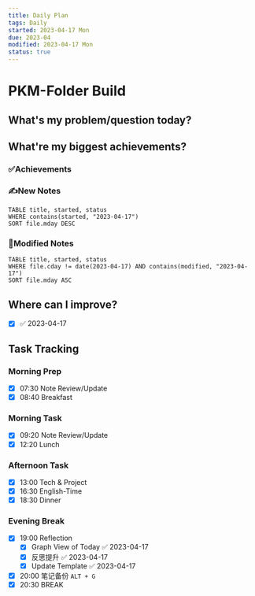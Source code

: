 ```yaml
---
title: Daily Plan
tags: Daily
started: 2023-04-17 Mon
due: 2023-04
modified: 2023-04-17 Mon
status: true
---
```

# PKM-Folder Build
## What's my problem/question today?


## What're my biggest achievements?
### ✅Achievements

### ✍️New Notes

```dataview
TABLE title, started, status
WHERE contains(started, "2023-04-17")
SORT file.mday DESC
```

### 📝Modified Notes

```dataview
TABLE title, started, status
WHERE file.cday != date(2023-04-17) AND contains(modified, "2023-04-17")
SORT file.mday ASC
```

## Where can I improve?
- [x]  ✅ 2023-04-17
## Task Tracking
### Morning Prep
- [x] 07:30 Note Review/Update
- [x] 08:40 Breakfast
### Morning Task
- [x] 09:20 Note Review/Update
- [x] 12:20 Lunch
### Afternoon Task
- [x] 13:00 Tech & Project
- [x] 16:30 English-Time
- [x] 18:30 Dinner
### Evening Break
- [x] 19:00 Reflection
	- [x] Graph View of Today ✅ 2023-04-17
	- [x] 反思提升 ✅ 2023-04-17
	- [x] Update Template ✅ 2023-04-17
- [x] 20:00 笔记备份 `ALT + G`
- [x] 20:30 BREAK